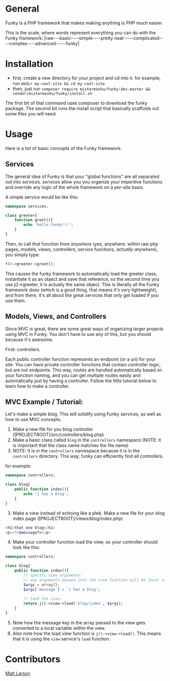 General
=======

Funky is a PHP framework that makes making anything is PHP much easier.

This is the scale, where words represent everything you can do with the Funky framework:
|raw---basic----simple----pretty neat-----complicated----complex----advanced-----funky|


Installation
============

- first, create a new directory for your project and cd into it. for example, run `mkdir my-cool-site && cd my-cool-site`
- then, just run `composer require mistermashu/funky:dev-master && vendor/mistermashu/funky/install.sh`

The first bit of that command uses composer to download the funky package. The second bit runs the install script that basically scaffolds out some files you will need.


Usage
=====

Here is a list of basic concepts of the Funky framework.


Services
-------

The general idea of Funky is that your "global functions" are all separated out into *services*.
*services* allow you you organize your imperitive functions and override any logic of the whole framework on a per-site basis.

A simple service would be like this:

```php
namespace services;

class greeter{
	function greet(){
		echo 'hello funky!!!';
	}
}
```

Then, to call that function from *anywhere* (yes, anywhere. within raw php pages, models, views, controllers, service functions, *actually anywhere*), you simply type:

```php
f()->greeter->greet();
```

This causes the funky framework to automatically load the greeter class, instantiate it as an object and save that reference, so the second time you use j()->greeter, it is actually the same object.
This is literally all the Funky framework does (which is a good thing, that means it's *very* lightweight), and from there, it's all about the great services that only get loaded if you use them.


Models, Views, and Controllers
--------------------------

Since MVC is great, there are some great ways of organizing larger projects using MVC in Funky. You don't have to use any of this, but you should because it's awesome.

First: controllers.

Each public controller function represents an endpoint (or a uri) for your site.
You can have private controller functions that contain controller logic, but are not endpoints.
This way, routes are handled automatically based on your function naming, and you can get multiple routes easily and automatically just by having a controller.
Follow the little tutorial below to learn how to make a controller.

MVC Example / Tutorial:
-----------

Let's make a simple blog. This will solidify using Funky services, as well as how to use MVC concepts.

1) Make a new file for you blog controller ([PROJECTROOT]/src/controllers/blog.php)
2) Make a basic class called `blog` in the `controllers` namespace (NOTE: it is important that the class name matches the file name)
3) NOTE: It is in the `controllers` namespace because it is in the `controllers` directory. This way, funky can efficiently find all controllers.

for example:

```php
namespace controllers;

class blog{
	public function index(){
		echo 'i haz a blog';
	}
}
```

3) Make a view instead of echoing like a pleb. Make a new file for your blog index page ([PROJECTROOT]/views/blog/index.php)

```php
<h1>that one blog</h1>
<p><?=$message?></p>
```

4) Make your controller function load the view, so your controller should look like this:

```php
namespace controllers;

class blog{
	public function index(){
		// specify view arguments:
		// any arguments passed into the view function will be local variables in your view
		$args = array();
		$args['message'] = 'i haz a blog';
		
		// load the view:
		return j()->view->load('blog/index', $args);
	}
}
```

5) Note how the message key in the array passed to the view gets converted to a local variable within the view.
6) Also note how the load view function is `j()->view->load()`.  This means that it is using the `view` service's `load` function.

Contributors
============

[Matt Larson](http://mistermashu.com)